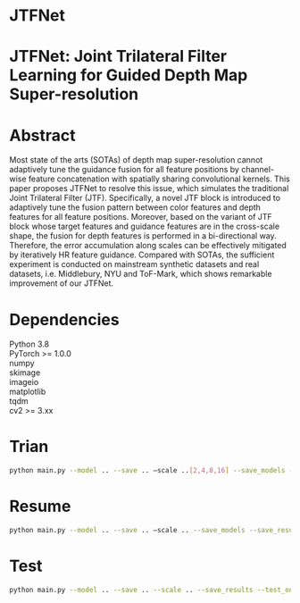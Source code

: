 # JTFNet
# JTFNet: Joint Trilateral Filter Learning for Guided Depth Map Super-resolution
# Abstract
Most state of the arts (SOTAs) of depth map super-resolution cannot adaptively tune the guidance fusion for all feature positions by channel-wise feature concatenation with spatially sharing convolutional kernels. This paper proposes JTFNet to resolve this issue, which simulates the traditional Joint Trilateral Filter (JTF). Specifically, a novel JTF block is introduced to adaptively tune the fusion pattern between color features and depth features for all feature positions. Moreover, based on the variant of JTF block whose target features and guidance features are in the cross-scale shape, the fusion for depth features is performed in a bi-directional way. Therefore, the error accumulation along scales can be effectively mitigated by iteratively HR feature guidance. Compared with SOTAs, the sufficient experiment is conducted on mainstream synthetic datasets and real datasets, i.e. Middlebury, NYU and ToF-Mark, which shows remarkable improvement of our JTFNet.

# Dependencies
Python 3.8  
PyTorch >= 1.0.0  
numpy  
skimage  
imageio  
matplotlib  
tqdm  
cv2 >= 3.xx   

# Trian
```Bash 
python main.py --model .. --save .. –scale ..[2,4,8,16] --save_models --save_results --batch_size .. --data_test ..
```

# Resume
```Bash 
python main.py --model .. --save .. –scale .. --save_models --save_results --batch_size .. --load .. --resume ..
```

# Test
```Bash
python main.py --model .. --save .. --scale .. --save_results --test_only --pre_train .. --date_test ..
```
